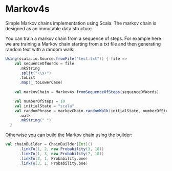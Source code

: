 # Markov4s
Simple Markov chains implementation using Scala.
The markov chain is designed as an immutable data structure.

You can train a markov chain from a sequence of steps. For example here we are training a Markov chain
starting from a txt file and then generating random text with a random walk: 
```scala
Using(scala.io.Source.fromFile("test.txt")) { file =>
    val sequenceOfWords = file
      .mkString
      .split("\\s+")
      .toList
      .map(_.toLowerCase)
  
    val markovChain = Markov4s.fromSequenceOfSteps(sequenceOfWords)

    val numberOfSteps = 10
    val initialState = "scala"
    val randomPhrase = markovChain.randomWalk(initialState, numberOfSteps)
      .walk
      .mkString(" ")
  }
```

Otherwise you can build the Markov chain using the builder:
```scala
val chainBuilder = ChainBuilder[Int]()
      .linkTo(1, 2, new Probability(3, 10))
      .linkTo(1, 3, new Probability(7, 10))
      .linkTo(2, 1, Probability.one)
      .linkTo(3, 1, Probability.one)
```
